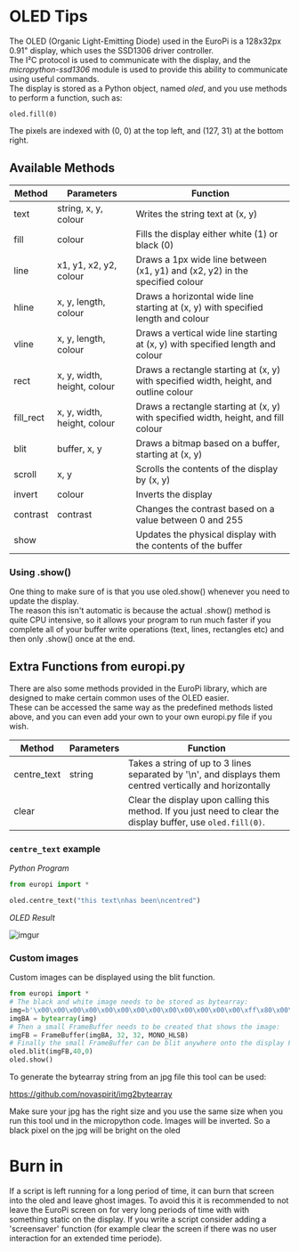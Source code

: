 # OLED Tips

The OLED (Organic Light-Emitting Diode) used in the EuroPi is a 128x32px 0.91" display, which uses the SSD1306 driver controller.  
The I²C protocol is used to communicate with the display, and the *micropython-ssd1306* module is used to provide this ability to communicate using useful commands.  
The display is stored as a Python object, named *oled*, and you use methods to perform a function, such as:
```
oled.fill(0)
```
The pixels are indexed with (0, 0) at the top left, and (127, 31) at the bottom right.

## Available Methods

| Method | Parameters | Function |
| ------ | ---------- | -------- |
|text|string, x, y, colour|Writes the string text at (x, y)|
|fill|colour|Fills the display either white (1) or black (0)|
|line|x1, y1, x2, y2, colour|Draws a 1px wide line between (x1, y1) and (x2, y2) in the specified colour|
|hline|x, y, length, colour|Draws a horizontal wide line starting at (x, y) with specified length and colour|
|vline|x, y, length, colour|Draws a vertical wide line starting at (x, y) with specified length and colour|
|rect|x, y, width, height, colour|Draws a rectangle starting at (x, y) with specified width, height, and outline colour|
|fill_rect|x, y, width, height, colour|Draws a rectangle starting at (x, y) with specified width, height, and fill colour|
|blit|buffer, x, y|Draws a bitmap based on a buffer, starting at (x, y)
|scroll|x, y|Scrolls the contents of the display by (x, y)
|invert|colour|Inverts the display
|contrast|contrast|Changes the contrast based on a value between 0 and 255
|show||Updates the physical display with the contents of the buffer

### Using .show()
One thing to make sure of is that you use oled.show() whenever you need to update the display.  
The reason this isn't automatic is because the actual .show() method is quite CPU intensive, so it allows your program to run much faster if you complete all of your buffer write operations (text, lines, rectangles etc) and then only .show() once at the end.

## Extra Functions from europi.py

There are also some methods provided in the EuroPi library, which are designed to make certain common uses of the OLED easier.  
These can be accessed the same way as the predefined methods listed above, and you can even add your own to your own europi.py file if you wish.

| Method | Parameters | Function |
| ------ | ---------- | -------- |
|centre_text|string|Takes a string of up to 3 lines separated by '\n', and displays them centred vertically and horizontally|
|clear||Clear the display upon calling this method. If you just need to clear the display buffer, use `oled.fill(0)`.

### `centre_text` example

*Python Program*

```python
from europi import *

oled.centre_text("this text\nhas been\ncentred")
```

*OLED Result*

![imgur](https://i.imgur.com/Elljlt1.jpg)

### Custom images

  Custom images can be displayed using the blit function.
 ```python
from europi import *
# The black and white image needs to be stored as bytearray:
img=b'\x00\x00\x00\x00\x00\x00\x00\x00\x00\x00\x00\x00\x00\xff\x80\x00\x00~\x00\x00\x00<\x00\x00\x00<\x00\x00\x00<\x00\x00\x00>\x00\x00\x00>\x00\x00>>\x00\x00>>\x00\x00>?\x80\x00\x1d\xff\xff\xc0?\xff\xff\xfc\xff\xff\x80\x7f\xff\xff\x80\x7f?\xff\xff\xfc\x1d\xff\xff\xc0>?\x80\x00>>\x00\x00>>\x00\x00\x00>\x00\x00\x00>\x00\x00\x00<\x00\x00\x00<\x00\x00\x00<\x00\x00\x00~\x00\x00\x00\xff\x80\x00\x00\x00\x00\x00\x00\x00\x00\x00\x00\x00\x00\x00'
imgBA = bytearray(img)
# Then a small FrameBuffer needs to be created that shows the image:
imgFB = FrameBuffer(imgBA, 32, 32, MONO_HLSB)
# Finally the small FrameBuffer can be blit anywhere onto the display FrameBuffer
oled.blit(imgFB,40,0)
oled.show()
```
To generate the bytearray string from an jpg file this tool can be used:

https://github.com/novaspirit/img2bytearray

Make sure your jpg has the right size and you use the same size when you run this tool und in the micropython code.
Images will be inverted. So a black pixel on the jpg will be bright on the oled

# Burn in
If a script is left running for a long period of time, it can burn that screen into the oled and leave ghost images.
To avoid this it is recommended to not leave the EuroPi screen on for very long periods of time with with something static on the display.
If you write a script consider adding a 'screensaver' function (for example clear the screen if there was no user interaction for an extended time periode).
